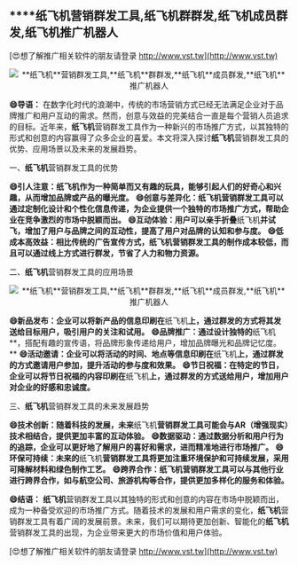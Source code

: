 ## ****纸飞机**营销群发工具,**纸飞机**群群发,**纸飞机**成员群发,**纸飞机**推广机器人**

[😍想了解推广相关软件的朋友请登录 http://www.vst.tw](http://www.vst.tw)

 <center><img src="https://vst.tw/MP4/tuiguang/png/4.png" alt="**纸飞机**营销群发工具,**纸飞机**群群发,**纸飞机**成员群发,**纸飞机**推广机器人"></center>

**😄导语：**
在数字化时代的浪潮中，传统的市场营销方式已经无法满足企业对于品牌推广和用户互动的需求。然而，创意与效益的完美结合一直是每个营销人员追求的目标。近年来，**纸飞机**营销群发工具作为一种新兴的市场推广方式，以其独特的形式和创意的内容赢得了众多企业的喜爱。本文将深入探讨**纸飞机**营销群发工具的优势、应用场景以及未来的发展趋势。

一、**纸飞机**营销群发工具的优势

**😄引人注意：**纸飞机**作为一种简单而又有趣的玩具，能够引起人们的好奇心和兴趣，从而增加品牌或产品的曝光度。**
**😄创意与差异化：**纸飞机**营销群发工具可以通过定制化设计和个性化信息传递，为企业提供一个独特的市场推广方式，帮助企业在竞争激烈的市场中脱颖而出。**
**😄互动体验：用户可以亲手折叠**纸飞机**并试飞，增加了用户与品牌之间的互动性，提高了用户对品牌的认知和参与度。**
**😄低成本高效益：相比传统的广告宣传方式，**纸飞机**营销群发工具的制作成本较低，而且可以通过线上方式进行群发，节省了人力和物力资源。**

二、**纸飞机**营销群发工具的应用场景

 <center><img src="https://vst.tw/MP4/tuiguang/png/4.png" alt="**纸飞机**营销群发工具,**纸飞机**群群发,**纸飞机**成员群发,**纸飞机**推广机器人"></center>

**😄新品发布：企业可以将新产品的信息印刷在**纸飞机**上，通过群发的方式将其发送给目标用户，吸引用户的关注和试用。**
**😄品牌推广：通过设计独特的**纸飞机**，搭配有趣的宣传语，将品牌形象传递给用户，增加品牌曝光和品牌记忆度。**
**😄活动邀请：企业可以将活动的时间、地点等信息印刷在**纸飞机**上，通过群发的方式邀请用户参加，提升活动的参与度和效果。**
**😄节日祝福：在特定的节日，企业可以将节日祝福的内容印刷在**纸飞机**上，通过群发的方式送给用户，增加用户对企业的好感和忠诚度。**

三、**纸飞机**营销群发工具的未来发展趋势

**😄技术创新：随着科技的发展，未来**纸飞机**营销群发工具可能会与AR（增强现实）技术相结合，提供更加丰富的互动体验。**
**😄数据驱动：通过数据分析和用户行为的追踪，企业可以更好地了解用户的喜好和需求，进而精准地进行市场推广。**
**😄环保可持续：未来的**纸飞机**营销群发工具将更加注重环境保护和可持续发展，采用可降解材料和绿色制作工艺。**
**😄跨界合作：**纸飞机**营销群发工具可以与其他行业进行跨界合作，如与航空公司、旅游机构等合作，提供更加多样化的服务和体验。**

**😄结语：**
**纸飞机**营销群发工具以其独特的形式和创意的内容在市场中脱颖而出，成为一种备受欢迎的市场推广方式。随着技术的发展和用户需求的变化，**纸飞机**营销群发工具有着广阔的发展前景。未来，我们可以期待更加创新、智能化的**纸飞机**营销群发工具的出现，为企业带来更大的市场价值和用户体验。

[😍想了解推广相关软件的朋友请登录 http://www.vst.tw](http://www.vst.tw)



